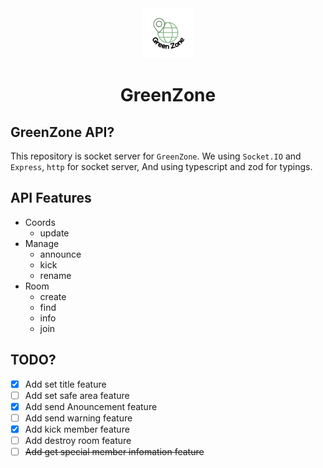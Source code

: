 <div align="center">
    <img src='./md/GreenZone_Circle.png' width=80 />
    <h1>GreenZone</h1>
</div>

## GreenZone API?
This repository is socket server for `GreenZone`.
We using `Socket.IO` and `Express`, `http` for socket server,
And using typescript and zod for typings.

## API Features
- Coords
    - update
- Manage
    - announce
    - kick
    - rename
- Room
    - create
    - find
    - info
    - join

## TODO?
- [x] Add set title feature
- [ ] Add set safe area feature
- [x] Add send Anouncement feature
- [ ] Add send warning feature
- [x] Add kick member feature
- [ ] Add destroy room feature
- [ ] ~~Add get special member infomation feature~~